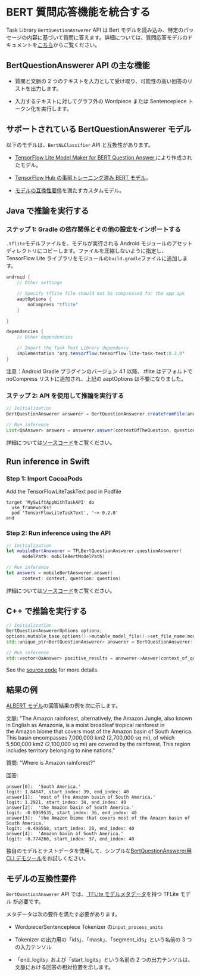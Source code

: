 # BERT 質問応答機能を統合する

Task Library `BertQuestionAnswerer` API は Bert モデルを読み込み、特定のパッセージの内容に基づいて質問に答えます。詳細については、質問応答モデルのドキュメントを<a href="../../models/bert_qa/overview.md">こちら</a>からご覧ください。

## BertQuestionAnswerer API の主な機能

- 質問と文脈の 2 つのテキストを入力として受け取り、可能性の高い回答のリストを出力します。

- 入力するテキストに対してグラフ外の <a>Wordpiece </a> または <a>Sentencepiece</a> トークン化を実行します。

## サポートされている BertQuestionAnswerer モデル

以下のモデルは、`BertNLClassifier` API と互換性があります。

- [TensorFlow Lite Model Maker for BERT Question Answer ](https://www.tensorflow.org/lite/tutorials/model_maker_question_answer)により作成されたモデル。

- [TensorFlow Hub の事前トレーニング済み BERT モデル](https://tfhub.dev/tensorflow/collections/lite/task-library/bert-question-answerer/1)。

- [モデルの互換性要件](#model-compatibility-requirements)を満たすカスタムモデル。

## Java で推論を実行する

### ステップ 1: Gradle の依存関係とその他の設定をインポートする

`.tflite`モデルファイルを、モデルが実行される Android モジュールのアセットディレクトリにコピーします。ファイルを圧縮しないように指定し、TensorFlow Lite ライブラリをモジュールの`build.gradle`ファイルに追加します。

```java
android {
    // Other settings

    // Specify tflite file should not be compressed for the app apk
    aaptOptions {
        noCompress "tflite"
    }

}

dependencies {
    // Other dependencies

    // Import the Task Text Library dependency
    implementation 'org.tensorflow:tensorflow-lite-task-text:0.2.0'
}
```

注意：Android Gradle プラグインのバージョン 4.1 以降、.tflite はデフォルトで noCompress リストに追加され、上記の aaptOptions は不要になりました。

### ステップ 2: API を使用して推論を実行する

```java
// Initialization
BertQuestionAnswerer answerer = BertQuestionAnswerer.createFromFile(androidContext, modelFile);

// Run inference
List<QaAnswer> answers = answerer.answer(contextOfTheQuestion, questionToAsk);
```

詳細については[ソースコード](https://github.com/tensorflow/tflite-support/blob/master/tensorflow_lite_support/java/src/java/org/tensorflow/lite/task/text/qa/BertQuestionAnswerer.java)をご覧ください。

## Run inference in Swift

### Step 1: Import CocoaPods

Add the TensorFlowLiteTaskText pod in Podfile

```
target 'MySwiftAppWithTaskAPI' do
  use_frameworks!
  pod 'TensorFlowLiteTaskText', '~> 0.2.0'
end
```

### Step 2: Run inference using the API

```swift
// Initialization
let mobileBertAnswerer = TFLBertQuestionAnswerer.questionAnswerer(
      modelPath: mobileBertModelPath)

// Run inference
let answers = mobileBertAnswerer.answer(
      context: context, question: question)
```

詳細については[ソースコード](https://github.com/tensorflow/tflite-support/blob/master/tensorflow_lite_support/cc/task/text/qa/bert_question_answerer.h)をご覧ください。

## C++ で推論を実行する

```c++
// Initialization
BertQuestionAnswererOptions options;
options.mutable_base_options()->mutable_model_file()->set_file_name(model_file);
std::unique_ptr<BertQuestionAnswerer> answerer = BertQuestionAnswerer::CreateFromOptions(options).value();

// Run inference
std::vector<QaAnswer> positive_results = answerer->Answer(context_of_question, question_to_ask);
```

See the [source code](https://github.com/tensorflow/tflite-support/blob/master/tensorflow_lite_support/cc/task/text/qa/bert_question_answerer.h) for more details.

## 結果の例

[ALBERT モデル](https://tfhub.dev/tensorflow/lite-model/albert_lite_base/squadv1/1)の回答結果の例を次に示します。

文脈: "The Amazon rainforest, alternatively, the Amazon Jungle, also known in English as Amazonia, is a moist broadleaf tropical rainforest in the Amazon biome that covers most of the Amazon basin of South America. This basin encompasses 7,000,000 km2 (2,700,000 sq mi), of which 5,500,000 km2 (2,100,000 sq mi) are covered by the rainforest. This region includes territory belonging to nine nations."

質問: "Where is Amazon rainforest?"

回答:

```
answer[0]:  'South America.'
logit: 1.84847, start_index: 39, end_index: 40
answer[1]:  'most of the Amazon basin of South America.'
logit: 1.2921, start_index: 34, end_index: 40
answer[2]:  'the Amazon basin of South America.'
logit: -0.0959535, start_index: 36, end_index: 40
answer[3]:  'the Amazon biome that covers most of the Amazon basin of South America.'
logit: -0.498558, start_index: 28, end_index: 40
answer[4]:  'Amazon basin of South America.'
logit: -0.774266, start_index: 37, end_index: 40

```

独自のモデルとテストデータを使用して、シンプルな[BertQuestionAnswerer用 CLI デモツール](https://github.com/tensorflow/tflite-support/blob/master/tensorflow_lite_support/examples/task/text/desktop/README.md#bert-question-answerer)をお試しください。

## モデルの互換性要件

`BertQuestionAnswerer` API では、[ TFLite モデルメタデータ](../../convert/metadata.md)を持つ TFLite モデル が必要です。

メタデータは次の要件を満たす必要があります。

- Wordpiece/Sentencepiece Tokenizer の`input_process_units`

- Tokenizer の出力用の「ids」、「mask」、「segment_ids」という名前の 3 つの入力テンソル

- 「end_logits」および「start_logits」という名前の 2 つの出力テンソルは、文脈における回答の相対位置を示します。
